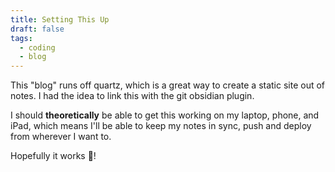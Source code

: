 ```yaml
---
title: Setting This Up
draft: false
tags:
  - coding
  - blog
---
```

 
This "blog" runs off quartz, which is a great way to create a static site out of notes. I had the idea to link this with the git obsidian plugin.

I should **theoretically** be able to get this working on my laptop, phone, and iPad, which means I'll be able to keep my notes in sync, push and deploy from wherever I want to.

Hopefully it works 🤞!